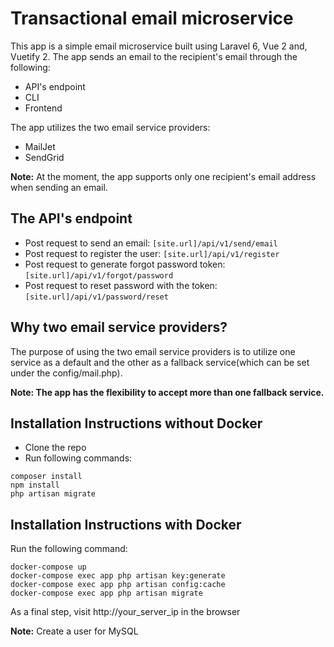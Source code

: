 # Transactional email microservice
This app is a simple email microservice built using Laravel 6, Vue 2 and, Vuetify 2.
The app sends an email to the recipient's email through the following:

- API's endpoint
- CLI
- Frontend
 
The app utilizes the two email service providers:

- MailJet 
- SendGrid
 
 **Note:** At the moment, the app supports only one recipient's email address when sending an email.

## The API's endpoint

- Post request to send an email: ```[site.url]/api/v1/send/email```
- Post request to register the user: ```[site.url]/api/v1/register```
- Post request to generate forgot password token: ```[site.url]/api/v1/forgot/password```
- Post request to reset password with the token: ```[site.url]/api/v1/password/reset```

## Why two email service providers?
The purpose of using the two email service providers is to utilize one service as a default and the other as a fallback service(which can be set under the config/mail.php).

**Note: The app has the flexibility to accept more than one fallback service.**

## Installation Instructions without Docker

- Clone the repo
- Run following commands:
```
composer install
npm install
php artisan migrate
```

## Installation Instructions with Docker

Run the following command:  

```
docker-compose up
docker-compose exec app php artisan key:generate
docker-compose exec app php artisan config:cache
docker-compose exec app php artisan migrate

```
As a final step, visit http://your_server_ip in the browser

**Note:** Create a user for MySQL
